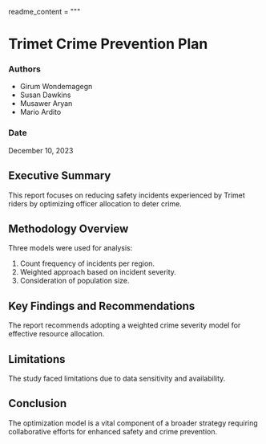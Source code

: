 readme_content = """
# Trimet Crime Prevention Plan

### Authors
- Girum Wondemagegn
- Susan Dawkins
- Musawer Aryan
- Mario Ardito

### Date
December 10, 2023

## Executive Summary
This report focuses on reducing safety incidents experienced by Trimet riders by optimizing officer allocation to deter crime.

## Methodology Overview
Three models were used for analysis:
1. Count frequency of incidents per region.
2. Weighted approach based on incident severity.
3. Consideration of population size.

## Key Findings and Recommendations
The report recommends adopting a weighted crime severity model for effective resource allocation.

## Limitations
The study faced limitations due to data sensitivity and availability.

## Conclusion
The optimization model is a vital component of a broader strategy requiring collaborative efforts for enhanced safety and crime prevention.
